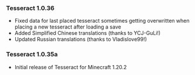 ### Tesseract 1.0.36
- Fixed data for last placed tesseract sometimes getting overwritten when placing a new tesseract after loading a save
- Added Simplified Chinese translations (thanks to YCJ-GuLi!)
- Updated Russian translations (thanks to Vladislove99!)

### Tesseract 1.0.35a
- Initial release of Tesseract for Minecraft 1.20.2
